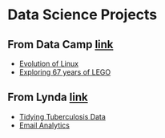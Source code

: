 # Data Science Projects

## From Data Camp [link](https://www.datacamp.com/home)
* [Evolution of Linux](https://github.com/haobecca/DataScience/tree/master/Evolution_of_Linux)
* [Exploring 67 years of LEGO](https://github.com/haobecca/DataScience/tree/master/Exploring_67_years_of_LEGO)

## From Lynda [link](https://www.lynda.com)
* [Tidying Tuberculosis Data](https://github.com/haobecca/DataScience/tree/master/Tuberculosis_Tidy_Data)
* [Email Analytics](https://github.com/haobecca/DataScience/tree/master/Personal_Email_Analytics)
